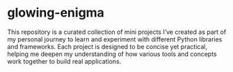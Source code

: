 # glowing-enigma
This repository is a curated collection of mini projects I’ve created as part of my personal journey to learn and experiment with different Python libraries and frameworks. Each project is designed to be concise yet practical, helping me deepen my understanding of how various tools and concepts work together to build real applications.
